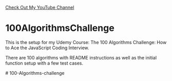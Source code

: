 <a href='https://www.YouTube.com/CodingTutorials360'>Check Out My YouTube Channel </a>

# 100AlgorithmsChallenge


<p>This is the setup for my Udemy Course: The 100 Algorithms Challenge: How to Ace the JavaScript Coding Interview.</p>
<p>There are 100 algorithms with README instructions as well as the initial function setup with a few test cases.</p>
# 100-Algorithms-challenge
